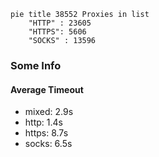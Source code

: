 
```mermaid
pie title 38552 Proxies in list
    "HTTP" : 23605
    "HTTPS": 5606
    "SOCKS" : 13596
```

### Some Info
#### Average Timeout

- mixed: 2.9s
- http: 1.4s
- https: 8.7s
- socks: 6.5s